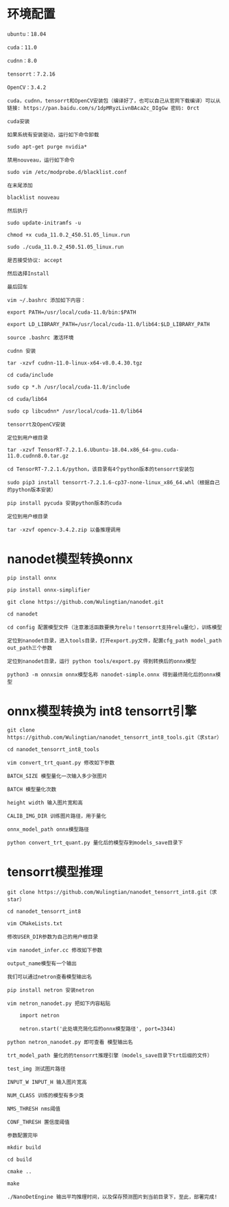 # 环境配置

    ubuntu：18.04

    cuda：11.0

    cudnn：8.0

    tensorrt：7.2.16

    OpenCV：3.4.2

    cuda，cudnn，tensorrt和OpenCV安装包（编译好了，也可以自己从官网下载编译）可以从链接: https://pan.baidu.com/s/1dpMRyzLivnBAca2c_DIgGw 密码: 0rct

    cuda安装

    如果系统有安装驱动，运行如下命令卸载

    sudo apt-get purge nvidia*

    禁用nouveau，运行如下命令

    sudo vim /etc/modprobe.d/blacklist.conf

    在末尾添加

    blacklist nouveau

    然后执行

    sudo update-initramfs -u

    chmod +x cuda_11.0.2_450.51.05_linux.run

    sudo ./cuda_11.0.2_450.51.05_linux.run

    是否接受协议: accept

    然后选择Install

    最后回车

    vim ~/.bashrc 添加如下内容：

    export PATH=/usr/local/cuda-11.0/bin:$PATH

    export LD_LIBRARY_PATH=/usr/local/cuda-11.0/lib64:$LD_LIBRARY_PATH

    source .bashrc 激活环境

    cudnn 安装

    tar -xzvf cudnn-11.0-linux-x64-v8.0.4.30.tgz

    cd cuda/include

    sudo cp *.h /usr/local/cuda-11.0/include

    cd cuda/lib64

    sudo cp libcudnn* /usr/local/cuda-11.0/lib64

    tensorrt及OpenCV安装

    定位到用户根目录

    tar -xzvf TensorRT-7.2.1.6.Ubuntu-18.04.x86_64-gnu.cuda-11.0.cudnn8.0.tar.gz

    cd TensorRT-7.2.1.6/python，该目录有4个python版本的tensorrt安装包

    sudo pip3 install tensorrt-7.2.1.6-cp37-none-linux_x86_64.whl（根据自己的python版本安装）

    pip install pycuda 安装python版本的cuda

    定位到用户根目录

    tar -xzvf opencv-3.4.2.zip 以备推理调用

# nanodet模型转换onnx

    pip install onnx

    pip install onnx-simplifier

    git clone https://github.com/Wulingtian/nanodet.git

    cd nanodet

    cd config 配置模型文件（注意激活函数要换为relu！tensorrt支持relu量化），训练模型

    定位到nanodet目录，进入tools目录，打开export.py文件，配置cfg_path model_path out_path三个参数

    定位到nanodet目录，运行 python tools/export.py 得到转换后的onnx模型

    python3 -m onnxsim onnx模型名称 nanodet-simple.onnx 得到最终简化后的onnx模型
    
# onnx模型转换为 int8 tensorrt引擎

    git clone https://github.com/Wulingtian/nanodet_tensorrt_int8_tools.git（求star）

    cd nanodet_tensorrt_int8_tools

    vim convert_trt_quant.py 修改如下参数

    BATCH_SIZE 模型量化一次输入多少张图片

    BATCH 模型量化次数

    height width 输入图片宽和高

    CALIB_IMG_DIR 训练图片路径，用于量化

    onnx_model_path onnx模型路径

    python convert_trt_quant.py 量化后的模型存到models_save目录下

# tensorrt模型推理

    git clone https://github.com/Wulingtian/nanodet_tensorrt_int8.git（求star）

    cd nanodet_tensorrt_int8

    vim CMakeLists.txt

    修改USER_DIR参数为自己的用户根目录

    vim nanodet_infer.cc 修改如下参数

    output_name模型有一个输出

    我们可以通过netron查看模型输出名

    pip install netron 安装netron

    vim netron_nanodet.py 把如下内容粘贴

        import netron

        netron.start('此处填充简化后的onnx模型路径', port=3344)

    python netron_nanodet.py 即可查看 模型输出名

    trt_model_path 量化的的tensorrt推理引擎（models_save目录下trt后缀的文件）

    test_img 测试图片路径

    INPUT_W INPUT_H 输入图片宽高

    NUM_CLASS 训练的模型有多少类

    NMS_THRESH nms阈值

    CONF_THRESH 置信度阈值

    参数配置完毕

    mkdir build

    cd build

    cmake ..

    make

    ./NanoDetEngine 输出平均推理时间，以及保存预测图片到当前目录下，至此，部署完成!
